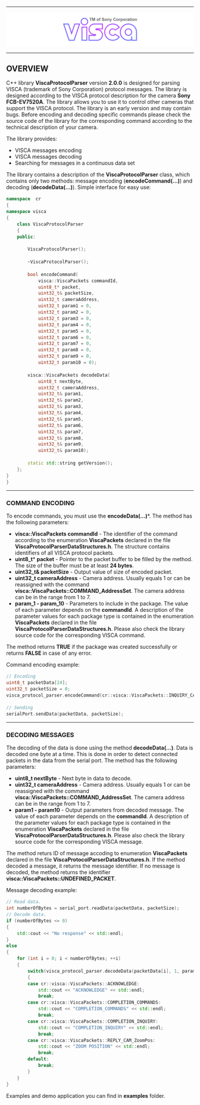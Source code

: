 ***
![VCODEC](_static/VISCA_logo_with_borders.png)
***


## 
## OVERVIEW
C++ library **ViscaProtocolParser** version **2.0.0** is designed for parsing VISCA (trademark of Sony Corporation) protocol messages. The library is designed according to the VISCA protocol description for the camera **Sony FCB-EV7520A**. The library allows you to use it to control other cameras that support the VISCA protocol. The library is an early version and may contain bugs. Before encoding and decoding specific commands please check the source code of the library for the corresponding command according to the technical description of your camera.

The library provides:
* VISCA messages encoding
* VISCA messages decoding
* Searching for messages in a continuous data set

The library contains a description of the **ViscaProtocolParser** class, which contains only two methods: message encoding (**encodeCommand(...)**) and decoding (**decodeData(...)**). Simple interface for easy use:


```c++
namespace  cr
{
namespace visca
{
    class ViscaProtocolParser
    {
    public:

        ViscaProtocolParser();

        ~ViscaProtocolParser();

        bool encodeCommand(
            visca::ViscaPackets commandId,
            uint8_t* packet,
            uint32_t& packetSize,
            uint32_t cameraAddress,
            uint32_t param1 = 0,
            uint32_t param2 = 0,
            uint32_t param3 = 0,
            uint32_t param4 = 0,
            uint32_t param5 = 0,
            uint32_t param6 = 0,
            uint32_t param7 = 0,
            uint32_t param8 = 0,
            uint32_t param9 = 0,
            uint32_t param10 = 0);

        visca::ViscaPackets decodeData(
            uint8_t nextByte,
            uint32_t cameraAddress,
            uint32_t& param1,
            uint32_t& param2,
            uint32_t& param3,
            uint32_t& param4,
            uint32_t& param5,
            uint32_t& param6,
            uint32_t& param7,
            uint32_t& param8,
            uint32_t& param9,
            uint32_t& param10);

        static std::string getVersion();            
    };
}
}
```

***
### COMMAND ENCODING
To encode commands, you must use the **encodeData(...)***. The method has the following parameters:
* **visca::ViscaPackets commandId** - The identifier of the command according to the enumeration **ViscaPackets** declared in the file **ViscaProtocolParserDataStructures.h**. The structure contains identifiers of all VISCA protocol packets.
* **uint8_t*** **packet** - Pointer to the packet buffer to be filled by the method. The size of the buffer must be at least **24 bytes**.
* **uint32_t& packetSize** - Output value of size of encoded packet.
* **uint32_t cameraAddress** - Camera address. Usually equals 1 or can be reassigned with the command **visca::ViscaPackets::COMMAND_AddressSet**. The camera address can be in the range from 1 to 7.
* **param_1 - param_10** - Parameters to include in the package. The value of each parameter depends on the **commandId**. A description of the parameter values for each package type is contained in the enumeration **ViscaPackets** declared in the file **ViscaProtocolParserDataStructures.h**. Please also check the library source code for the corresponding VISCA command.

The method returns **TRUE** if the package was created successfully or returns **FALSE** in case of any error.

Command encoding example:
```c++
// Encoding
uint8_t packetData[24];
uint32_t packetSize = 0;
visca_protocol_parser.encodeCommand(cr::visca::ViscaPackets::INQUIRY_CAM_ZoomPosInq, packetData, packetSize, 1, 1);

// Sending
serialPort.sendData(packetData, packetSize);
```

***
### DECODING MESSAGES
The decoding of the data is done using the method **decodeData(...)**. Data is decoded one byte at a time. This is done in order to detect connected packets in the data from the serial port. The method has the following parameters:
* **uint8_t nextByte** - Next byte in data to decode.
* **uint32_t cameraAddress** - Camera address. Usually equals 1 or can be reassigned with the command **visca::ViscaPackets::COMMAND_AddressSet**. The camera address can be in the range from 1 to 7.
* **param1 - param10** - Output parameters from decoded message. The value of each parameter depends on the **commandId**. A description of the parameter values for each package type is contained in the enumeration **ViscaPackets** declared in the file **ViscaProtocolParserDataStructures.h**. Please also check the library source code for the corresponding VISCA message.

The method returs ID of message accoding to enumeration **ViscaPackets** declared in the file **ViscaProtocolParserDataStructures.h**. If the method decoded a message, it returns the message identifier. If no message is decoded, the method returns the identifier **visca::ViscaPackets::UNDEFINED_PACKET**.

Message decoding example:
```c++
// Read data.
int numberOfBytes = serial_port.readData(packetData, packetSize);
// Decode data.
if (numberOfBytes <= 0)
{
    std::cout << "No response" << std::endl;
}
else
{
    for (int i = 0; i < numberOfBytes; ++i)
    {
        switch(visca_protocol_parser.decodeData(packetData[i], 1, param1, param2, param3, param4, param5, param6, param7, param8, param9, param10))
        {
        case cr::visca::ViscaPackets::ACKNOWLEDGE:
            std::cout << "ACKNOWLEDGE" << std::endl;
            break;
        case cr::visca::ViscaPackets::COMPLETION_COMMANDS:
            std::cout << "COMPLETION_COMMANDS" << std::endl;
            break;
        case cr::visca::ViscaPackets::COMPLETION_INQUIRY:
            std::cout << "COMPLETION_INQUIRY" << std::endl;
            break;
        case cr::visca::ViscaPackets::REPLY_CAM_ZoomPos:
            std::cout << "ZOOM POSITION" << std::endl;
            break;
        default:
            break;
        }
    }
}
```

Examples and demo application you can find in **examples** folder.
